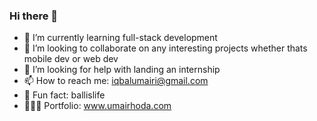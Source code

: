 ### Hi there 👋

- 🌱 I’m currently learning full-stack development
- 👯 I’m looking to collaborate on any interesting projects whether thats mobile dev or web dev
- 🤔 I’m looking for help with landing an internship
- 📫 How to reach me: iqbalumairi@gmail.com
- 🏀 Fun fact: ballislife
- 👨🏽‍💻 Portfolio: www.umairhoda.com

